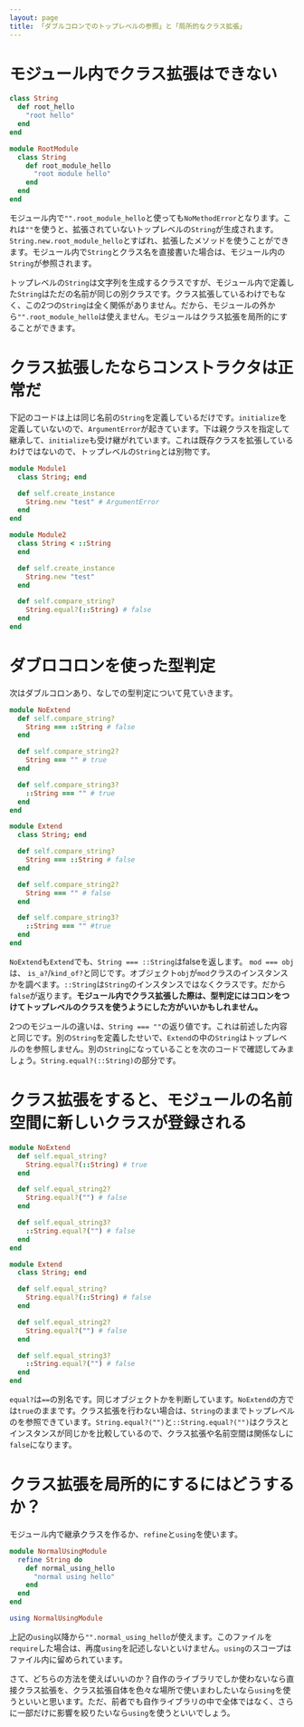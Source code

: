 ```yaml
---
layout: page
title: 「ダブルコロンでのトップレベルの参照」と「局所的なクラス拡張」
---
```


# モジュール内でクラス拡張はできない

```ruby
class String
  def root_hello
    "root hello"
  end
end

module RootModule
  class String
    def root_module_hello
      "root module hello"
    end
  end
end
```

モジュール内で`"".root_module_hello`と使っても`NoMethodError`となります。これは`""`を使うと、拡張されていないトップレベルの`String`が生成されます。`String.new.root_module_hello`とすばれ、拡張したメソッドを使うことができます。モジュール内で`String`とクラス名を直接書いた場合は、モジュール内の`String`が参照されます。

トップレベルの`String`は文字列を生成するクラスですが、モジュール内で定義した`String`はただの名前が同じの別クラスです。クラス拡張しているわけでもなく、この2つの`String`は全く関係がありません。だから、モジュールの外から`"".root_module_hello`は使えません。モジュールはクラス拡張を局所的にすることができます。

# クラス拡張したならコンストラクタは正常だ

下記のコードは上は同じ名前の`String`を定義しているだけです。`initialize`を定義していないので、`ArgumentError`が起きています。下は親クラスを指定して継承して、`initialize`も受け継がれています。これは既存クラスを拡張しているわけではないので、トップレベルの`String`とは別物です。

```ruby
module Module1
  class String; end

  def self.create_instance
    String.new "test" # ArgumentError
  end
end

module Module2
  class String < ::String
  end

  def self.create_instance
    String.new "test"
  end

  def self.compare_string?
    String.equal?(::String) # false
  end
end
```

# ダブロコロンを使った型判定

次はダブルコロンあり、なしでの型判定について見ていきます。

```ruby
module NoExtend
  def self.compare_string?
    String === ::String # false
  end

  def self.compare_string2?
    String === "" # true
  end

  def self.compare_string3?
    ::String === "" # true
  end
end

module Extend
  class String; end

  def self.compare_string?
    String === ::String # false
  end

  def self.compare_string2?
    String === "" # false
  end

  def self.compare_string3?
    ::String === "" #true
  end
end
```

`NoExtend`も`Extend`でも、`String === ::String`はfalseを返します。 `mod === obj`は、 `is_a?`/`kind_of?`と同じです。オブジェクト`obj`が`mod`クラスのインスタンスかを調べます。`::String`は`String`のインスタンスではなくクラスです。だから`false`が返ります。**モジュール内でクラス拡張した際は、型判定にはコロンをつけてトップレベルのクラスを使うようにした方がいいかもしれません。**

2つのモジュールの違いは、`String === ""`の返り値です。これは前述した内容と同じです。別の`String`を定義したせいで、`Extend`の中の`String`はトップレベルのを参照しません。別の`String`になっていることを次のコードで確認してみましょう。`String.equal?(::String)`の部分です。

# クラス拡張をすると、モジュールの名前空間に新しいクラスが登録される

```ruby
module NoExtend
  def self.equal_string?
    String.equal?(::String) # true
  end

  def self.equal_string2?
    String.equal?("") # false
  end

  def self.equal_string3?
    ::String.equal?("") # false
  end
end

module Extend
  class String; end

  def self.equal_string?
    String.equal?(::String) # false
  end

  def self.equal_string2?
    String.equal?("") # false
  end

  def self.equal_string3?
    ::String.equal?("") # false
  end
end
```

`equal?`は`==`の別名です。同じオブジェクトかを判断しています。`NoExtend`の方では`true`のままです。クラス拡張を行わない場合は、`String`のままでトップレベルのを参照できています。`String.equal?("")`と`::String.equal?("")`はクラスとインスタンスが同じかを比較しているので、クラス拡張や名前空間は関係なしに`false`になります。

# クラス拡張を局所的にするにはどうするか？

モジュール内で継承クラスを作るか、`refine`と`using`を使います。

```ruby
module NormalUsingModule
  refine String do
    def normal_using_hello
      "normal using hello"
    end
  end
end

using NormalUsingModule
```

上記の`using`以降から`"".normal_using_hello`が使えます。このファイルを`require`した場合は、再度`using`を記述しないといけません。`using`のスコープはファイル内に留められています。

さて、どちらの方法を使えばいいのか？自作のライブラリでしか使わないなら直接クラス拡張を、クラス拡張自体を色々な場所で使いまわしたいなら`using`を使うといいと思います。ただ、前者でも自作ライブラリの中で全体ではなく、さらに一部だけに影響を絞りたいなら`using`を使うといいでしょう。
